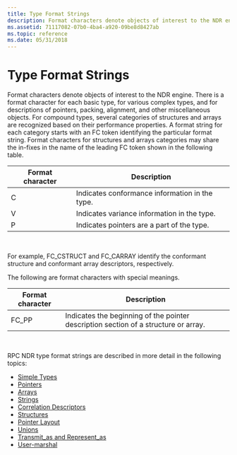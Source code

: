 ```yaml
---
title: Type Format Strings
description: Format characters denote objects of interest to the NDR engine.
ms.assetid: 71117082-07b0-4ba4-a920-09be8d8427ab
ms.topic: reference
ms.date: 05/31/2018
---
```


# Type Format Strings

Format characters denote objects of interest to the NDR engine. There is a format character for each basic type, for various complex types, and for descriptions of pointers, packing, alignment, and other miscellaneous objects. For compound types, several categories of structures and arrays are recognized based on their performance properties. A format string for each category starts with an FC token identifying the particular format string. Format characters for structures and arrays categories may share the in-fixes in the name of the leading FC token shown in the following table.



| Format character | Description                                    |
|------------------|------------------------------------------------|
| C                | Indicates conformance information in the type. |
| V                | Indicates variance information in the type.    |
| P                | Indicates pointers are a part of the type.     |



 

For example, FC\_CSTRUCT and FC\_CARRAY identify the conformant structure and conformant array descriptors, respectively.

The following are format characters with special meanings.



| Format character | Description                                                                         |
|------------------|-------------------------------------------------------------------------------------|
| FC\_PP           | Indicates the beginning of the pointer description section of a structure or array. |



 

RPC NDR type format strings are described in more detail in the following topics:

-   [Simple Types](simple-types-tfs.md)
-   [Pointers](pointers-tfs.md)
-   [Arrays](arrays-tfs.md)
-   [Strings](strings-tfs.md)
-   [Correlation Descriptors](correlation-descriptors-tfs.md)
-   [Structures](structures-tfs.md)
-   [Pointer Layout](pointer-layout-tfs.md)
-   [Unions](unions-tfs.md)
-   [Transmit\_as and Represent\_as](transmit-as-and-represent-as-tfs.md)
-   [User-marshal](user-marshal-tfs.md)

 

 




